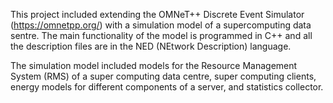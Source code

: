 This project included extending the OMNeT++ Discrete Event Simulator (https://omnetpp.org/) with a simulation model of a supercomputing
data sentre. The main functionality of the model is programmed in C++ and all the description files are in the NED (NEtwork Description) 
language. 

The simulation model included models for the Resource Management System (RMS) of a super computing data centre, super computing clients,
energy models for different components of a server, and statistics collector.
